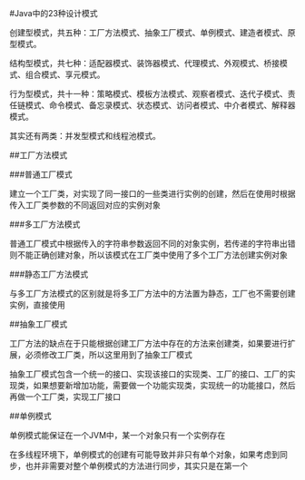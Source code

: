 #Java中的23种设计模式

创建型模式，共五种：工厂方法模式、抽象工厂模式、单例模式、建造者模式、原型模式。

结构型模式，共七种：适配器模式、装饰器模式、代理模式、外观模式、桥接模式、组合模式、享元模式。

行为型模式，共十一种：策略模式、模板方法模式、观察者模式、迭代子模式、责任链模式、命令模式、备忘录模式、状态模式、访问者模式、中介者模式、解释器模式。

其实还有两类：并发型模式和线程池模式。

##工厂方法模式

###普通工厂模式

建立一个工厂类，对实现了同一接口的一些类进行实例的创建，然后在使用时根据传入工厂类参数的不同返回对应的实例对象

###多工厂方法模式

普通工厂模式中根据传入的字符串参数返回不同的对象实例，若传递的字符串出错则不能正确创建对象，所以该模式在工厂类中使用了多个工厂方法创建实例对象

###静态工厂方法模式

与多工厂方法模式的区别就是将多工厂方法中的方法置为静态，工厂也不需要创建实例，直接使用

##抽象工厂模式

工厂方法的缺点在于只能根据创建工厂方法中存在的方法来创建类，如果要进行扩展，必须修改工厂类，所以这里用到了抽象工厂模式

抽象工厂模式包含一个统一的接口、实现该接口的实现类、工厂的接口、工厂的实现类，如果想要新增加功能，需要做一个功能实现类，实现统一的功能接口，然后再做一个工厂类，实现工厂接口

##单例模式

单例模式能保证在一个JVM中，某一个对象只有一个实例存在

在多线程环境下，单例模式的创建有可能导致并非只有单个对象，如果考虑到同步，也并非需要对整个单例模式的方法进行同步，其实只是在第一个